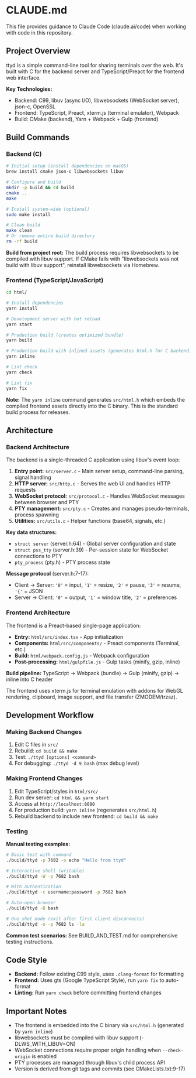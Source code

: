 # CLAUDE.md

This file provides guidance to Claude Code (claude.ai/code) when working with code in this repository.

## Project Overview

ttyd is a simple command-line tool for sharing terminals over the web. It's built with C for the backend server and TypeScript/Preact for the frontend web interface.

**Key Technologies:**
- Backend: C99, libuv (async I/O), libwebsockets (WebSocket server), json-c, OpenSSL
- Frontend: TypeScript, Preact, xterm.js (terminal emulator), Webpack
- Build: CMake (backend), Yarn + Webpack + Gulp (frontend)

## Build Commands

### Backend (C)

```bash
# Initial setup (install dependencies on macOS)
brew install cmake json-c libwebsockets libuv

# Configure and build
mkdir -p build && cd build
cmake ..
make

# Install system-wide (optional)
sudo make install

# Clean build
make clean
# Or remove entire build directory
rm -rf build
```

**Build from project root:** The build process requires libwebsockets to be compiled with libuv support. If CMake fails with "libwebsockets was not build with libuv support", reinstall libwebsockets via Homebrew.

### Frontend (TypeScript/JavaScript)

```bash
cd html/

# Install dependencies
yarn install

# Development server with hot reload
yarn start

# Production build (creates optimized bundle)
yarn build

# Production build with inlined assets (generates html.h for C backend)
yarn inline

# Lint check
yarn check

# Lint fix
yarn fix
```

**Note:** The `yarn inline` command generates `src/html.h` which embeds the compiled frontend assets directly into the C binary. This is the standard build process for releases.

## Architecture

### Backend Architecture

The backend is a single-threaded C application using libuv's event loop:

1. **Entry point:** `src/server.c` - Main server setup, command-line parsing, signal handling
2. **HTTP server:** `src/http.c` - Serves the web UI and handles HTTP requests
3. **WebSocket protocol:** `src/protocol.c` - Handles WebSocket messages between browser and PTY
4. **PTY management:** `src/pty.c` - Creates and manages pseudo-terminals, process spawning
5. **Utilities:** `src/utils.c` - Helper functions (base64, signals, etc.)

**Key data structures:**
- `struct server` (server.h:64) - Global server configuration and state
- `struct pss_tty` (server.h:39) - Per-session state for WebSocket connections to PTY
- `pty_process` (pty.h) - PTY process state

**Message protocol** (server.h:7-17):
- Client → Server: `'0'` = input, `'1'` = resize, `'2'` = pause, `'3'` = resume, `'{'` = JSON
- Server → Client: `'0'` = output, `'1'` = window title, `'2'` = preferences

### Frontend Architecture

The frontend is a Preact-based single-page application:

- **Entry:** `html/src/index.tsx` - App initialization
- **Components:** `html/src/components/` - Preact components (Terminal, etc.)
- **Build:** `html/webpack.config.js` - Webpack configuration
- **Post-processing:** `html/gulpfile.js` - Gulp tasks (minify, gzip, inline)

**Build pipeline:** TypeScript → Webpack (bundle) → Gulp (minify, gzip) → inline into C header

The frontend uses xterm.js for terminal emulation with addons for WebGL rendering, clipboard, image support, and file transfer (ZMODEM/trzsz).

## Development Workflow

### Making Backend Changes

1. Edit C files in `src/`
2. Rebuild: `cd build && make`
3. Test: `./ttyd [options] <command>`
4. For debugging: `./ttyd -d 9 bash` (max debug level)

### Making Frontend Changes

1. Edit TypeScript/styles in `html/src/`
2. Run dev server: `cd html && yarn start`
3. Access at `http://localhost:8080`
4. For production build: `yarn inline` (regenerates `src/html.h`)
5. Rebuild backend to include new frontend: `cd build && make`

### Testing

**Manual testing examples:**
```bash
# Basic test with command
./build/ttyd -p 7682 -o echo "Hello from ttyd"

# Interactive shell (writable)
./build/ttyd -W -p 7682 bash

# With authentication
./build/ttyd -c username:password -p 7682 bash

# Auto-open browser
./build/ttyd -B bash

# One-shot mode (exit after first client disconnects)
./build/ttyd -o -p 7682 ls -la
```

**Common test scenarios:** See BUILD_AND_TEST.md for comprehensive testing instructions.

## Code Style

- **Backend:** Follow existing C99 style, uses `.clang-format` for formatting
- **Frontend:** Uses gts (Google TypeScript Style), run `yarn fix` to auto-format
- **Linting:** Run `yarn check` before committing frontend changes

## Important Notes

- The frontend is embedded into the C binary via `src/html.h` (generated by `yarn inline`)
- libwebsockets must be compiled with libuv support (-DLWS_WITH_LIBUV=ON)
- WebSocket connections require proper origin handling when `--check-origin` is enabled
- PTY processes are managed through libuv's child process API
- Version is derived from git tags and commits (see CMakeLists.txt:9-17)
